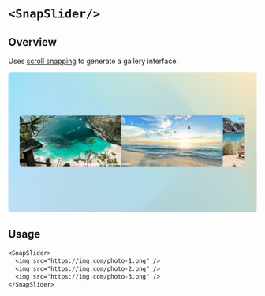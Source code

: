 # `<SnapSlider/>`

## Overview

Uses [scroll snapping](https://developer.mozilla.org/en-US/docs/Web/CSS/CSS_scroll_snap) to generate a gallery interface.

<img alt="SnapSlider to scroll images" src="snap-slider.png" width="800" />

## Usage

```mdx
<SnapSlider>
  <img src="https://img.com/photo-1.png" />
  <img src="https://img.com/photo-2.png" />
  <img src="https://img.com/photo-3.png" />
</SnapSlider>
```
